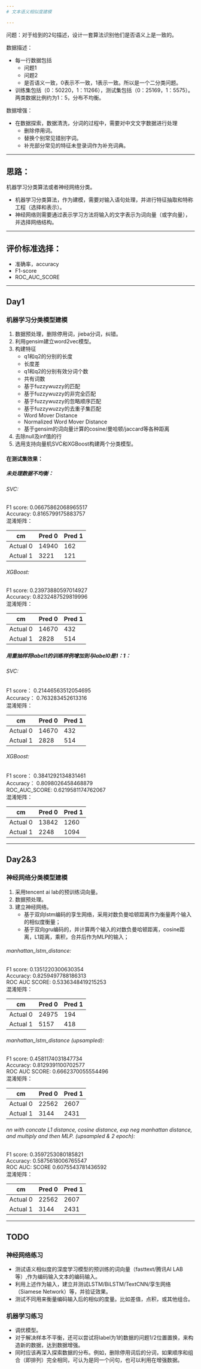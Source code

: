 ```yaml
---
# 文本语义相似度建模

---
```

问题：对于给到的2句描述，设计一套算法识别他们是否语义上是一致的。  

数据描述：
- 每一行数据包括
    - 问题1
    - 问题2
    - 是否语义一致，0表示不一致，1表示一致。所以是一个二分类问题。
- 训练集包括（0：50220，1：11266），测试集包括（0：25169，1：5575）。两类数据比例约为1：5，分布不均衡。  

数据增强：
- 在数据探索，数据清洗，分词的过程中，需要对中文文字数据进行处理
    - 删除停用词。
    - 替换个别常见错别字词。
    - 补充部分常见的特征未登录词作为补充词典。
    
---
## 思路：  
机器学习分类算法或者神经网络分类。
- 机器学习分类算法，作为建模，需要对输入语句处理，并进行特征抽取和特称工程（选择和表示）。
- 神经网络则需要通过表示学习方法将输入的文字表示为词向量（或字向量），并选择网络结构。

---
## 评价标准选择：
- 准确率，accuracy
- F1-score
- ROC_AUC_SCORE

---
## Day1
### 机器学习分类模型建模
1. 数据预处理，删除停用词，jieba分词，纠错。
2. 利用gensim建立word2vec模型。
3. 构建特征
    - q1和q2的分别的长度
    - 长度差
    - q1和q2的分别有效分词个数
    - 共有词数
    - 基于fuzzywuzzy的匹配
    - 基于fuzzywuzzy的非完全匹配
    - 基于fuzzywuzzy的忽略顺序匹配
    - 基于fuzzywuzzy的去重子集匹配
    - Word Mover Distance
    - Normalized Word Mover Distance
    - 基于gensim的词向量计算的cosine/曼哈顿/jaccard等各种距离
4. 去除null及inf值的行
5. 选用支持向量机SVC和XGBoost构建两个分类模型。

#### 在测试集效果：
##### 未处理数据不均衡：
###### SVC:  
F1 score: 0.06675862068965517  
Accuracy: 0.8165799175883757  
混淆矩阵：  
            
| cm |  Pred 0| Pred 1|
|----|  ----  | ----  |
|Actual 0| 14940  | 162 |
|Actual 1| 3221   | 121 |

###### XGBoost:  
F1 score: 0.23973880597014927  
Accuracy: 0.8232487529819996  
混淆矩阵：  
            
| cm |  Pred 0| Pred 1|
|----|  ----  | ----  |
|Actual 0| 14670  | 432 |
|Actual 1| 2828   | 514 |

##### 用重抽样将label1的训练样例增加到与label0是1：1：
###### SVC:  
F1 score： 0.21446563512054695  
Accuracy： 0.763283452613316  
混淆矩阵：  
            
| cm |  Pred 0| Pred 1|
|----|  ----  | ----  |
|Actual 0| 14670  | 432 |
|Actual 1| 2828   | 514 |

###### XGBoost:  
F1 score： 0.3841292134831461  
Accuracy： 0.8098026458468879  
ROC_AUC_SCORE: 0.6219581174762067  
混淆矩阵：  
            
| cm |  Pred 0| Pred 1|
|----|  ----  | ----  |
|Actual 0| 13842  | 1260 |
|Actual 1| 2248   | 1094 |

---

## Day2&3
### 神经网络分类模型建模
1. 采用tencent ai lab的预训练词向量。
2. 数据预处理。
3. 建立神经网络。
    - 基于双向lstm编码的孪生网络，采用对数负曼哈顿距离作为衡量两个输入的相似度衡量；
    - 基于双向gru编码的，并计算两个输入的对数负曼哈顿距离，cosine距离，L1距离，乘积，合并后作为MLP的输入；  


###### manhattan_lstm_distance:  
F1 score: 0.1351220300630354  
Accuracy: 0.8259497788186313  
ROC AUC SCORE: 0.5336348419215253  
混淆矩阵：  
            
| cm |  Pred 0| Pred 1|
|----|  ----  | ----  |
|Actual 0| 24975  | 194 |
|Actual 1| 5157   | 418 |

###### manhattan_lstm_distance (upsampled):  
F1 score: 0.4581174031847734  
Accuracy: 0.8129391100702577  
ROC AUC SCORE: 0.6662370055554496  
混淆矩阵：  
            
| cm |  Pred 0| Pred 1|
|----|  ----  | ----  |
|Actual 0| 22562  | 2607 |
|Actual 1| 3144   | 2431 |

###### nn with concate L1 distance, cosine distance, exp neg manhattan distance, and multiply and then MLP. (upsampled & 2 epoch):  
F1 score: 0.3597253080185821  
Accuracy: 0.5875618006765547  
ROC AUC: SCORE 0.6075543781436592  
混淆矩阵：  
            
| cm |  Pred 0| Pred 1|
|----|  ----  | ----  |
|Actual 0| 22562  | 2607 |
|Actual 1| 3144   | 2431 |



---

## TODO
### 神经网络练习
- 测试语义相似度的深度学习模型的预训练的词向量（fasttext/腾讯AI LAB等）,作为编码输入文本的编码输入。
- 利用上述作为输入，建立并测试LSTM/BiLSTM/TextCNN/孪生网络（Siamese Network）等，并验证效果。
- 测试不同用来衡量编码输入后的相似的度量。比如差值，点积，或其他组合。
### 机器学习练习
- 调优模型。
- 对于解决样本不平衡，还可以尝试将label为1的数据的问题1/2位置置换，来构造新的数据，达到数据增强。
- 同时应该再深入探索数据的分布。例如，删除停用词后的分词，如果顺序和组合（即排列）完全相同，可认为是同一个问句，也可以利用在增强数据。